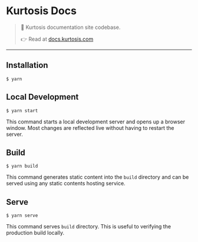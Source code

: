# Kurtosis Docs

>📖 Kurtosis documentation site codebase.
>
>👉 Read at [docs.kurtosis.com](https://docs.kurtosis.com)

---

## Installation

```shell
$ yarn
```

## Local Development

```shell
$ yarn start
```

This command starts a local development server and opens up a browser window. Most changes are reflected live without having to restart the server.

## Build

```shell
$ yarn build
```

This command generates static content into the `build` directory and can be served using any static contents hosting service.

## Serve

```shell
$ yarn serve
```

This command serves `build` directory. This is useful to verifying the production build locally.
